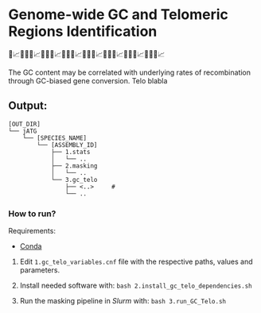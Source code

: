 # Genome-wide GC and Telomeric Regions Identification
🧬📈🧬🔚🧬📈🧬🔚🧬📈🧬🔚🧬📈🧬🔚🧬📈🧬🔚🧬📈🧬🔚🧬📈🧬🔚🧬📈

The GC content may be correlated with underlying rates of recombination through GC-biased gene conversion.
Telo blabla

## Output:
```
[OUT_DIR]
└── jATG
    └── [SPECIES_NAME]
        └── [ASSEMBLY_ID]
            ├── 1.stats
            │   └── ..
            ├── 2.masking
            │   └── ..
            └── 3.gc_telo
                ├── <..>     # 
                └── ..

```

### How to run?

Requirements:
* [Conda](https://docs.conda.io)


1) Edit `1.gc_telo_variables.cnf` file with the respective paths, values and parameters.

2) Install needed software with: `bash 2.install_gc_telo_dependencies.sh`

3) Run the masking pipeline in _Slurm_ with: `bash 3.run_GC_Telo.sh`
